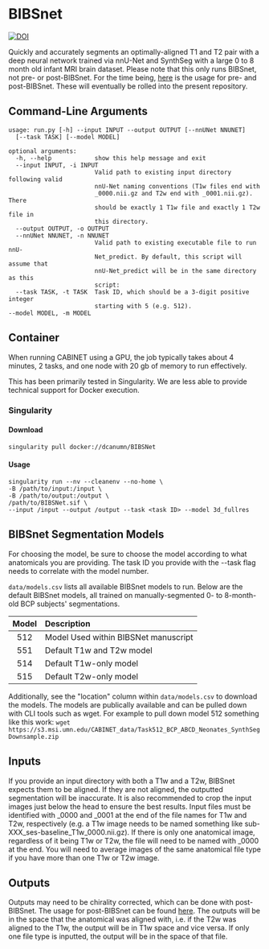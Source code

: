 # BIBSnet

[![DOI](https://zenodo.org/badge/DOI/10.5281/zenodo.7106148.svg)](https://doi.org/10.5281/zenodo.7106148)

Quickly and accurately segments an optimally-aligned T1 and T2 pair with a deep neural network trained via nnU-Net and SynthSeg with a large 0 to 8 month old infant MRI brain dataset. Please note that this only runs BIBSnet, not pre- or post-BIBSnet. For the time being, [here](https://cabinet.readthedocs.io/en/stable/) is the usage for pre- and post-BIBSnet. These will eventually be rolled into the present repository.

## Command-Line Arguments
```
usage: run.py [-h] --input INPUT --output OUTPUT [--nnUNet NNUNET]
  [--task TASK] [--model MODEL]

optional arguments:
  -h, --help            show this help message and exit
  --input INPUT, -i INPUT
                        Valid path to existing input directory following valid
                        nnU-Net naming conventions (T1w files end with
                        _0000.nii.gz and T2w end with _0001.nii.gz). There
                        should be exactly 1 T1w file and exactly 1 T2w file in
                        this directory.
  --output OUTPUT, -o OUTPUT
  --nnUNet NNUNET, -n NNUNET
                        Valid path to existing executable file to run nnU-
                        Net_predict. By default, this script will assume that
                        nnU-Net_predict will be in the same directory as this
                        script:
  --task TASK, -t TASK  Task ID, which should be a 3-digit positive integer
                        starting with 5 (e.g. 512).
--model MODEL, -m MODEL
```

## Container
When running CABINET using a GPU, the job typically takes about 4 minutes, 2 tasks, and one node with 20 gb of memory to run effectively.

This has been primarily tested in Singularity. We are less able to provide technical support for Docker execution.

### Singularity

#### Download
`singularity pull docker://dcanumn/BIBSNet`

#### Usage
```
singularity run --nv --cleanenv --no-home \
-B /path/to/input:/input \
-B /path/to/output:/output \
/path/to/BIBSNet.sif \
--input /input --output /output --task <task ID> --model 3d_fullres 
```

## BIBSnet Segmentation Models

For choosing the model, be sure to choose the model according to what anatomicals you are providing. The task ID you provide with the --task flag needs to correlate with the model number.

`data/models.csv` lists all available BIBSnet models to run. Below are the default BIBSnet models, all trained on manually-segmented 0- to 8-month-old BCP subjects' segmentations. 

| Model | Description |
|:-:|:--|
| 512 | Model Used within BIBSNet manuscript |
| 551 | Default T1w and T2w model |
| 514 | Default T1w-only model |
| 515 | Default T2w-only model |

Additionally, see the "location" column within `data/models.csv` to download the models. The models are publically available and can be pulled down with CLI tools such as wget. For example to pull down model 512 something like this work: `wget https://s3.msi.umn.edu/CABINET_data/Task512_BCP_ABCD_Neonates_SynthSegDownsample.zip`

## Inputs

If you provide an input directory with both a T1w and a T2w, BIBSnet expects them to be aligned. If they are not aligned, the outputted segmentation will be inaccurate. It is also recommended to crop the input images just below the head to ensure the best results.
Input files must be identified with _0000 and _0001 at the end of the file names for T1w and T2w, respectively (e.g. a T1w image needs to be named something like sub-XXX_ses-baseline_T1w_0000.nii.gz). If there is only one anatomical image, regardless of it being T1w or T2w, the file will need to be named with _0000 at the end. You will need to average images of the same anatomical file type if you have more than one T1w or T2w image.

## Outputs

Outputs may need to be chirality corrected, which can be done with post-BIBSnet. The usage for post-BIBSnet can be found [here](https://cabinet.readthedocs.io/en/stable/). The outputs will be in the space that the anatomical was aligned with, i.e. if the T2w was aligned to the T1w, the output will be in T1w space and vice versa. If only one file type is inputted, the output will be in the space of that file.

<br />

